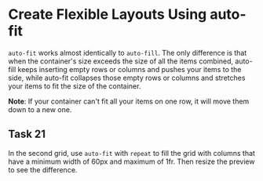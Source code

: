 # Create Flexible Layouts Using auto-fit
`auto-fit` works almost identically to `auto-fill`. The only difference is that when the container's size exceeds the size of all the items combined, auto-fill keeps inserting empty rows or columns and pushes your items to the side, while auto-fit collapses those empty rows or columns and stretches your items to fit the size of the container.

**Note**: If your container can't fit all your items on one row, it will move them down to a new one.
## Task 21
In the second grid, use `auto-fit` with `repeat` to fill the grid with columns that have a minimum width of 60px and maximum of 1fr. Then resize the preview to see the difference.


